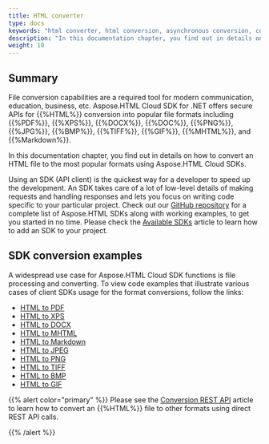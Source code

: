 ```yaml
---
title: HTML converter
type: docs
keywords: "html converter, html conversion, asynchronous conversion, conversion SDK, convert HTML to PDF, convert HTML to XPS, convert HTML to DOCX, convert HTML to JPEG, convert HTML to PNG, convert HTML to MHTML, convert HTML to Markdown, Python, PHP, Perl, Android, Swift, C#, Java, Node.js"
description: "In this documentation chapter, you find out in details on how to convert an HTML file to the most popular formats, such as PDF, XPS, DOCX, DOC, PNG, JPG, BMP, TIFF, GIFF, MHTML, and Markdown using Aspose.HTML Cloud SDKs. SDKs are wrappers upon REST API to help developers speed up their development. SDKs are available in Python, PHP, Perl, Android, Swift, C#, Java and more."
weight: 10
---
```


## **Summary**

File conversion capabilities are a required tool for modern communication, education, business, etc. Aspose.HTML Cloud SDK for .NET offers secure APIs for {{%HTML%}} conversion into popular file formats including {{%PDF%}}, {{%XPS%}}, {{%DOCX%}}, {{%DOC%}}, {{%PNG%}}, {{%JPG%}}, {{%BMP%}}, {{%TIFF%}}, {{%GIF%}}, {{%MHTML%}}, and {{%Markdown%}}.

In this documentation chapter, you find out in details on how to convert an HTML file to the most popular formats using Aspose.HTML Cloud SDKs.

Using an SDK (API client) is the quickest way for a developer to speed up the development. An SDK takes care of a lot of low-level details of making requests and handling responses and lets you focus on writing code specific to your particular project. Check out our [GitHub repository](https://github.com/aspose-html-cloud) for a complete list of Aspose.HTML SDKs along with working examples, to get you started in no time. Please check the [Available SDKs](/html/overview/available-sdks/) article to learn how to add an SDK to your project.

## **SDK conversion examples**

A widespread use case for Aspose.HTML Cloud SDK functions is file processing and converting. To view code examples that illustrate various cases of client SDKs usage for the format conversions, follow the links:

 - [HTML to PDF](/html/conversion-api/conversion-sdk-api/html-converter/convert-html-to-pdf/) 
 - [HTML to XPS](/html/conversion-api/conversion-sdk-api/html-converter/convert-html-to-xps/)
 - [HTML to DOCX](/html/conversion-api/conversion-sdk-api/html-converter/convert-html-to-docx/) 
 - [HTML to MHTML](/html/conversion-api/conversion-sdk-api/html-converter/convert-html-to-mhtml/)
 - [HTML to Markdown](/html/conversion-api/conversion-sdk-api/html-converter/covnert-html-to-md/)
 - [HTML to JPEG](/html/conversion-api/conversion-sdk-api/html-converter/convert-html-to-jpeg/) 
 - [HTML to PNG](/html/conversion-api/conversion-sdk-api/html-converter/convert-html-to-png/) 
 - [HTML to TIFF](/html/conversion-api/conversion-sdk-api/html-converter/convert-html-to-tiff/) 
 - [HTML to BMP](/html/conversion-api/conversion-sdk-api/html-converter/convert-html-to-bmp/) 
 - [HTML to GIF](/html/conversion-api/conversion-sdk-api/html-converter/convert-html-to-gif/) 

{{% alert color="primary" %}} 
Please see the [Conversion REST API](/html/conversion-api/conversion-rest-api/) article to learn how to convert an {{%HTML%}} file to other formats using direct REST API calls.

{{% /alert %}} 